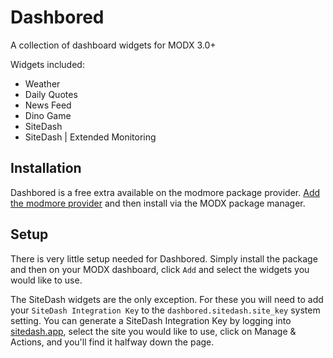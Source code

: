# Dashbored

A collection of dashboard widgets for MODX 3.0+ 

Widgets included:

- Weather
- Daily Quotes
- News Feed
- Dino Game
- SiteDash
- SiteDash | Extended Monitoring

## Installation

Dashbored is a free extra available on the modmore package provider. [Add the modmore provider](https://modmore.com/about/package-provider/) and then install via the MODX package manager.

## Setup

There is very little setup needed for Dashbored. Simply install the package and then on your MODX dashboard, click `Add` and select the widgets you would like to use.

The SiteDash widgets are the only exception. For these you will need to add your `SiteDash Integration Key` to the `dashbored.sitedash.site_key` system setting.
You can generate a SiteDash Integration Key by logging into [sitedash.app](https://sitedash.app), select the site you would like to use, click on Manage & Actions, and you'll find it halfway down the page.

